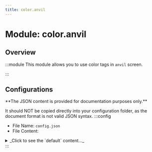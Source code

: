 ```yaml
---
title: color.anvil
---
```



# Module: color.anvil

## Overview
:::module
  This module allows you to use color tags in `anvil` screen.


:::
## Configurations
<Admonition type="warning" icon="" title="">
**The JSON content is provided for documentation purposes only.**

It should NOT be copied directly into your configuration folder, as the document format is not valid JSON syntax.
</Admonition>
:::config
- File Name: `config.json`
- File Content: 
<details>

<summary>_Click to see the `default` content..._</summary>

```json showLineNumbers title="config/fuji/modules/color/anvil/config.json"
{
  /* By default, any player can use `all style tags`.
  Enable this option requires the player to has `corresponding permission` to use that `style tag`.
  
  For example, to use `<red>` tag, requires `fuji.style.anvil.red` permission. */
  "requires_corresponding_permission_to_use_style_tag": false
}
```
</details>
:::

